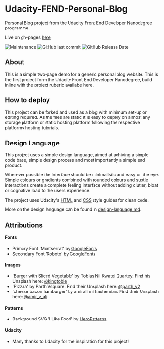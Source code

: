 Udacity-FEND-Personal-Blog
============================
Personal Blog project from the Udacity Front End Developer Nanodegree programme.

Live on gh-pages [here](https://coolfield.github.io/Udacity-FEND-Personal-Blog/src/)

![Maintenance](https://img.shields.io/maintenance/yes/2020?logo=github&style=for-the-badge)
![GitHub last commit](https://img.shields.io/github/last-commit/coolfield/Udacity-FEND-Personal-Blog?style=for-the-badge)
![GitHub Release Date](https://img.shields.io/github/release-date/coolfield/Udacity-FEND-Personal-Blog?logo=UDACITY&style=for-the-badge)

About
---------
This is a simple two-page demo for a generic personal blog website. This is the first project form the Udacity Front End Developer Nanodegree, build inline with the project ruberic availabe [here](https://review.udacity.com/#!/rubrics/2667/view).

How to deploy
----------------
This project can be forked and used as a blog with minimum set-up or editing required.
As the files are static it is easy to deploy on almost any storage platform or static hosting platform following the respective platforms hosting tutorials.

Design Language
------------------
This project uses a simple design language, aimed at achiving a simple code base, simple design process and most importantly a simple end product.

Wherever possible the interface should be minimalistic and easy on the eye. Simple colours or gradients combined with rounded colours and subtle interactions create a complete feeling interface without adding clutter, bloat or cognative load to the users experience.

The project uses Udacity's [HTML](https://udacity.github.io/frontend-nanodegree-styleguide/index.html) and [CSS](https://udacity.github.io/frontend-nanodegree-styleguide/css.html) style guides for clean code.

More on the design language can be found in [design-language.md](design-language.md).

Attributions
---------------

#### Fonts
- Primary Font 'Montserrat' by [GoogleFonts](https://fonts.google.com/specimen/Montserrat)
- Secondary Font 'Roboto' by [GoogleFonts](https://fonts.google.com/specimen/Roboto)

#### Images
- 'Burger with Sliced Vegetable' by Tobias Nii Kwatei Quartey. Find his Unsplash here: [@kingtobie](https://unsplash.com/@kingtobie)
- 'Pizzaa' by Parth Vsquare. Find their Unsplash here: [@parth_v2](https://unsplash.com/@parth_v2)
- 'cheese bacon hamburger' by amirali mirhashemian. Find their Unsplash here: [@amir_v_ali](https://unsplash.com/@amir_v_ali)

#### Patterns
- Background SVG 'I Like Food' by [HeroPatterns](https://heropatterns.com)

#### Udacity
- Many thanks to Udacity for the inspiration for this project!
